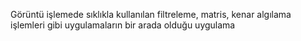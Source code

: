 Görüntü işlemede sıklıkla kullanılan filtreleme, matris, kenar algılama işlemleri gibi uygulamaların bir arada olduğu uygulama
